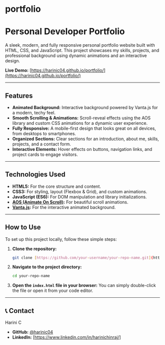 # portfolio
# Personal Developer Portfolio

A sleek, modern, and fully responsive personal portfolio website built with HTML, CSS, and JavaScript. This project showcases my skills, projects, and professional background using dynamic animations and an interactive design.

**Live Demo:** [https://harinic04.github.io/portfolio/](https://harinic04.github.io/portfolio/)

---

##  Features

-   **Animated Background:** Interactive background powered by Vanta.js for a modern, techy feel.
-   **Smooth Scrolling & Animations:** Scroll-reveal effects using the AOS library and custom CSS animations for a dynamic user experience.
-   **Fully Responsive:** A mobile-first design that looks great on all devices, from desktops to smartphones.
-   **Organized Sections:** Clear sections for an introduction, about me, skills, projects, and a contact form.
-   **Interactive Elements:** Hover effects on buttons, navigation links, and project cards to engage visitors.

---

##  Technologies Used

-   **HTML5:** For the core structure and content.
-   **CSS3:** For styling, layout (Flexbox & Grid), and custom animations.
-   **JavaScript (ES6):** For DOM manipulation and library initializations.
-   **[AOS (Animate On Scroll)](https://github.com/michalsnik/aos):** For beautiful scroll animations.
-   **[Vanta.js](https://github.com/tengbao/vanta):** For the interactive animated background.

---

##  How to Use

To set up this project locally, follow these simple steps:

1.  **Clone the repository:**
    ```bash
    git clone [https://github.com/your-username/your-repo-name.git](https://github.com/your-username/your-repo-name.git)
    ```
2.  **Navigate to the project directory:**
    ```bash
    cd your-repo-name
    ```
3.  **Open the `index.html` file in your browser:**
    You can simply double-click the file or open it from your code editor.

---

## 📞 Contact

Harini C
-   **GitHub:** [@harinic04](https://github.com/harinic04)
-   **LinkedIn:** [https://www.linkedin.com/in/harinichinraj/]
